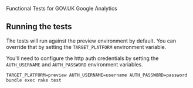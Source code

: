 Functional Tests for GOV.UK Google Analytics

## Running the tests

The tests will run against the preview environment by default.  You can override that by setting the `TARGET_PLATFORM` environment variable.

You'll need to configure the http auth credentials by setting the `AUTH_USERNAME` and `AUTH_PASSWORD` environment variables.

    TARGET_PLATFORM=preview AUTH_USERNAME=username AUTH_PASSWORD=password bundle exec rake test

